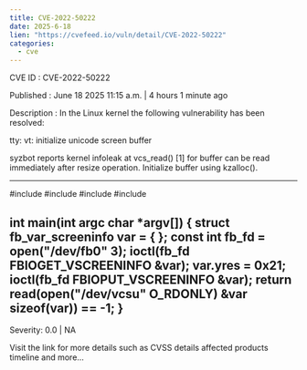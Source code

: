 ```yaml
---
title: CVE-2022-50222
date: 2025-6-18
lien: "https://cvefeed.io/vuln/detail/CVE-2022-50222"
categories:
  - cve
---
```


CVE ID : CVE-2022-50222

Published :  June 18
2025
11:15 a.m. | 4 hours
1 minute ago

Description : In the Linux kernel
the following vulnerability has been resolved:

tty: vt: initialize unicode screen buffer

syzbot reports kernel infoleak at vcs_read() [1]
for buffer can be read
immediately after resize operation. Initialize buffer using kzalloc().

  ----------
  #include 
  #include 
  #include 
  #include 


  int main(int argc
char *argv[])
  {
    struct fb_var_screeninfo var = { };
    const int fb_fd = open("/dev/fb0"
3);
    ioctl(fb_fd
FBIOGET_VSCREENINFO
&var);
    var.yres = 0x21;
    ioctl(fb_fd
FBIOPUT_VSCREENINFO
&var);
    return read(open("/dev/vcsu"
O_RDONLY)
&var
sizeof(var)) == -1;
  }
  ----------

Severity: 0.0 | NA

Visit the link for more details
such as CVSS details
affected products
timeline
and more...
